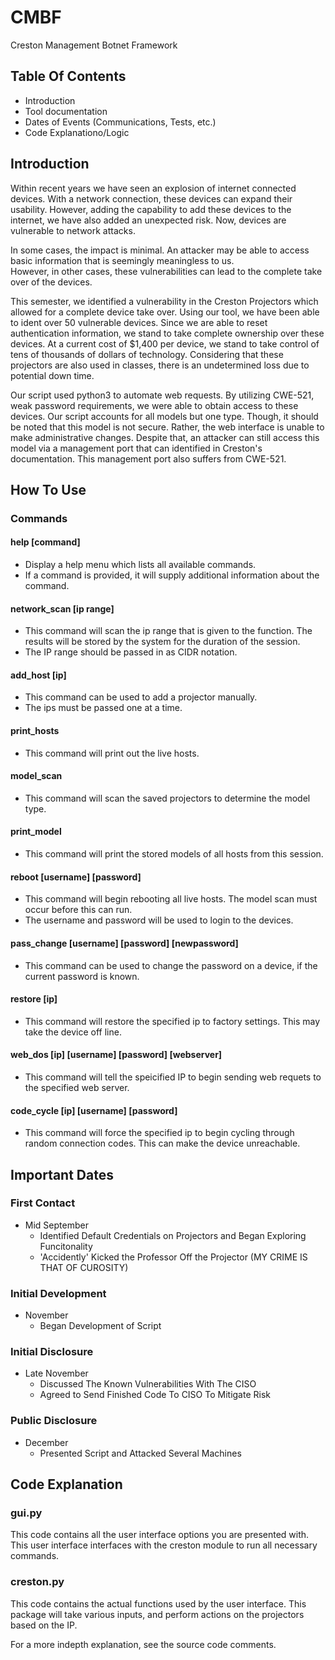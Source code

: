 # CMBF
Creston Management Botnet Framework
## Table Of Contents
- Introduction
- Tool documentation
- Dates of Events (Communications, Tests, etc.)
- Code Explanationo/Logic
## Introduction
Within recent years we have seen an explosion of internet connected devices.  With a network connection, these devices can expand their usability.  However, adding the capability to add these devices to the internet, we have also added an unexpected risk. 
Now, devices are vulnerable to network attacks.

In some cases, the impact is minimal.  An attacker may be able to access basic information that is seemingly meaningless to us.  
However, in other cases, these vulnerabilities can lead to the complete take over of the devices.

This semester, we identified a vulnerability in the Creston Projectors which allowed for a complete device take over.  Using our tool, we have been able to ident over 50 vulnerable devices.  Since we are able to reset authentication information, we stand to take complete ownership over these devices.  At a current cost of $1,400 per device, we stand to take control of tens of thousands of dollars of technology.  Considering that these projectors are also used in classes, there is an undetermined loss due to potential down time.  

Our script used python3 to automate web requests.  By utilizing CWE-521, weak password requirements, we were able to obtain access to these devices.  Our script accounts for all models but one type.  Though, it should be noted that this model is not secure.  Rather, the web interface is unable to make administrative changes.  Despite that, an attacker can still access this model via a management port that can identified in Creston's documentation.  This management port also suffers from CWE-521.
## How To Use
### Commands
#### help [command]
  - Display a help menu which lists all available commands.
  - If a command is provided, it will supply additional information about the command.
#### network_scan [ip range]
  - This command will scan the ip range that is given to the function.  The results will be stored by the system for the duration of the session.
  - The IP range should be passed in as CIDR notation.
#### add_host [ip]
  - This command can be used to add a projector manually.
  - The ips must be passed one at a time.
#### print_hosts
  - This command will print out the live hosts.
#### model_scan
  - This command will scan the saved projectors to determine the model type.
#### print_model
  - This command will print the stored models of all hosts from this session.
#### reboot [username] [password]
  - This command will begin rebooting all live hosts.  The model scan must occur before this can run.
  - The username and password will be used to login to the devices.
#### pass_change [username] [password] [newpassword]
  - This command can be used to change the password on a device, if the current password is known.
#### restore [ip]
  - This command will restore the specified ip to factory settings.  This may take the device off line.
#### web_dos [ip] [username] [password] [webserver]
  - This command will tell the speicified IP to begin sending web requets to the specified web server.
#### code_cycle [ip] [username] [password]
  - This command will force the specified ip to begin cycling through random connection codes.  This can make the device unreachable.

## Important Dates
### First Contact
- Mid September
  - Identified Default Credentials on Projectors and Began Exploring Funcitonality
  - 'Accidently' Kicked the Professor Off the Projector (MY CRIME IS THAT OF CUROSITY)
### Initial Development
- November
  - Began Development of Script
### Initial Disclosure
- Late November
  - Discussed The Known Vulnerabilities With The CISO
  - Agreed to Send Finished Code To CISO To Mitigate Risk
### Public Disclosure
- December
  - Presented Script and Attacked Several Machines
## Code Explanation
### gui.py
This code contains all the user interface options you are presented with.  This user interface interfaces with the creston module to run all necessary commands.
### creston.py
This code contains the actual functions used by the user interface.  This package will take various inputs, and perform actions on the projectors based on the IP.

For a more indepth explanation, see the source code comments.
